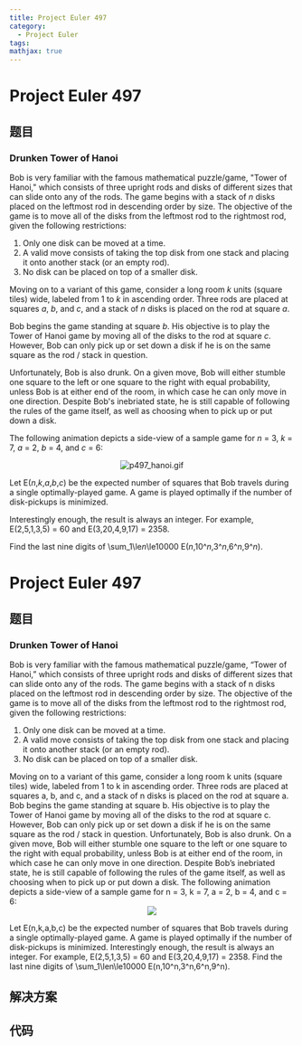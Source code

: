 ```yaml
---
title: Project Euler 497
category:
  - Project Euler
tags:
mathjax: true
---
```

<escape><!-- more --></escape>
    
# Project Euler 497
## 题目
### Drunken Tower of Hanoi


Bob is very familiar with the famous mathematical puzzle/game, "Tower of Hanoi," which consists of three upright rods and disks of different sizes that can slide onto any of the rods. The game begins with a stack of <var>n</var> disks placed on the leftmost rod in descending order by size. The objective of the game is to move all of the disks from the leftmost rod to the rightmost rod, given the following restrictions:

<ol><li>Only one disk can be moved at a time.</li>
<li>A valid move consists of taking the top disk from one stack and placing it onto another stack (or an empty rod).</li>
<li>No disk can be placed on top of a smaller disk.</li>
</ol>Moving on to a variant of this game, consider a long room <var>k</var> units (square tiles) wide, labeled from 1 to <var>k</var> in ascending order. Three rods are placed at squares <var>a</var>, <var>b</var>, and <var>c</var>, and a stack of <var>n</var> disks is placed on the rod at square <var>a</var>.

Bob begins the game standing at square <var>b</var>. His objective is to play the Tower of Hanoi game by moving all of the disks to the rod at square <var>c</var>. However, Bob can only pick up or set down a disk if he is on the same square as the rod / stack in question.

Unfortunately, Bob is also drunk. On a given move, Bob will either stumble one square to the left or one square to the right with equal probability, unless Bob is at either end of the room, in which case he can only move in one direction. Despite Bob's inebriated state, he is still capable of following the rules of the game itself, as well as choosing when to pick up or put down a disk.

The following animation depicts a side-view of a sample game for <var>n</var> = 3, <var>k</var> = 7, <var>a</var> = 2, <var>b</var> = 4, and <var>c</var> = 6:

<p align="center"><img src="project/images/p497_hanoi.gif" alt="p497_hanoi.gif" />

Let E(<var>n</var>,<var>k</var>,<var>a</var>,<var>b</var>,<var>c</var>) be the expected number of squares that Bob travels during a single optimally-played game. A game is played optimally if the number of disk-pickups is minimized.

Interestingly enough, the result is always an integer. For example, E(2,5,1,3,5) = 60 and E(3,20,4,9,17) = 2358.

Find the last nine digits of \sum_1\le<var>n</var>\le10000 E(<var>n</var>,10^<var>n</var>,3^<var>n</var>,6^<var>n</var>,9^<var>n</var>).


# Project Euler 497
## 题目
### Drunken Tower of Hanoi

Bob is very familiar with the famous mathematical puzzle/game, “Tower of Hanoi,” which consists of three upright rods and disks of different sizes that can slide onto any of the rods. The game begins with a stack of n disks placed on the leftmost rod in descending order by size. The objective of the game is to move all of the disks from the leftmost rod to the rightmost rod, given the following restrictions:
<ol>
<li>Only one disk can be moved at a time.</li>
<li>A valid move consists of taking the top disk from one stack and placing it onto another stack (or an empty rod).</li>
<li>No disk can be placed on top of a smaller disk.</li>
</ol>
Moving on to a variant of this game, consider a long room k units (square tiles) wide, labeled from 1 to k in ascending order. Three rods are placed at squares a, b, and c, and a stack of n disks is placed on the rod at square a.
Bob begins the game standing at square b. His objective is to play the Tower of Hanoi game by moving all of the disks to the rod at square c. However, Bob can only pick up or set down a disk if he is on the same square as the rod / stack in question.
Unfortunately, Bob is also drunk. On a given move, Bob will either stumble one square to the left or one square to the right with equal probability, unless Bob is at either end of the room, in which case he can only move in one direction. Despite Bob’s inebriated state, he is still capable of following the rules of the game itself, as well as choosing when to pick up or put down a disk.
The following animation depicts a side-view of a sample game for n = 3, k = 7, a = 2, b = 4, and c = 6:
<center><img src="https://projecteuler.net/project/images/p497_hanoi.gif"></center>

Let E(n,k,a,b,c) be the expected number of squares that Bob travels during a single optimally-played game. A game is played optimally if the number of disk-pickups is minimized.
Interestingly enough, the result is always an integer. For example, E(2,5,1,3,5) = 60 and E(3,20,4,9,17) = 2358.
Find the last nine digits of \sum_1\len\le10000 E(n,10^n,3^n,6^n,9^n).


## 解决方案


## 代码


